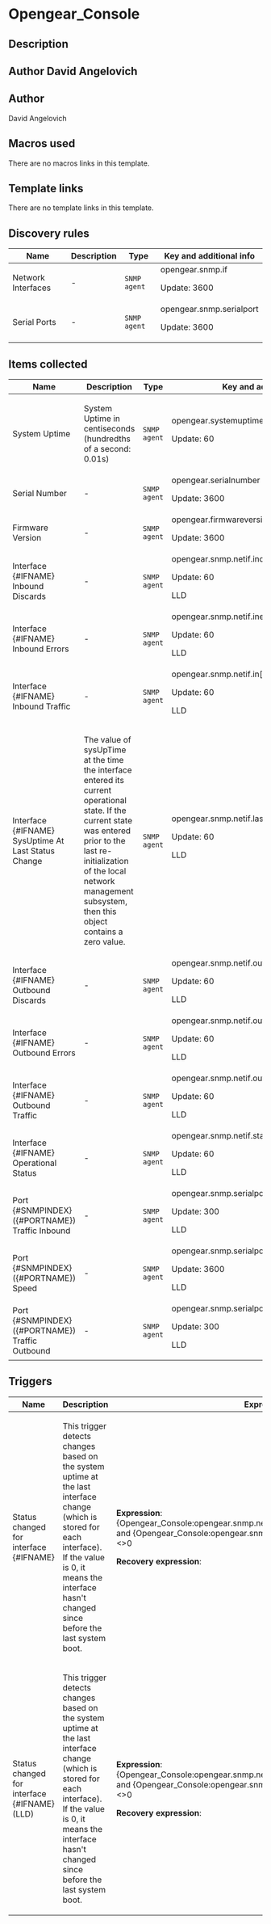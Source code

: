 # Opengear_Console

## Description

## Author David Angelovich 

## Author

David Angelovich

## Macros used

There are no macros links in this template.

## Template links

There are no template links in this template.

## Discovery rules

|Name|Description|Type|Key and additional info|
|----|-----------|----|----|
|Network Interfaces|<p>-</p>|`SNMP agent`|opengear.snmp.if<p>Update: 3600</p>|
|Serial Ports|<p>-</p>|`SNMP agent`|opengear.snmp.serialport<p>Update: 3600</p>|
## Items collected

|Name|Description|Type|Key and additional info|
|----|-----------|----|----|
|System Uptime|<p>System Uptime in centiseconds (hundredths of a second: 0.01s)</p>|`SNMP agent`|opengear.systemuptime<p>Update: 60</p>|
|Serial Number|<p>-</p>|`SNMP agent`|opengear.serialnumber<p>Update: 3600</p>|
|Firmware Version|<p>-</p>|`SNMP agent`|opengear.firmwareversion<p>Update: 3600</p>|
|Interface {#IFNAME} Inbound Discards|<p>-</p>|`SNMP agent`|opengear.snmp.netif.indiscards[{#IFNAME}]<p>Update: 60</p><p>LLD</p>|
|Interface {#IFNAME} Inbound Errors|<p>-</p>|`SNMP agent`|opengear.snmp.netif.inerr[{#IFNAME}]<p>Update: 60</p><p>LLD</p>|
|Interface {#IFNAME} Inbound Traffic|<p>-</p>|`SNMP agent`|opengear.snmp.netif.in[{#IFNAME}]<p>Update: 60</p><p>LLD</p>|
|Interface {#IFNAME} SysUptime At Last Status Change|<p>The value of sysUpTime at the time the interface entered its current operational state. If the current state was entered prior to the last re-initialization of the local network management subsystem, then this object contains a zero value.</p>|`SNMP agent`|opengear.snmp.netif.lastchange[{#IFNAME}]<p>Update: 60</p><p>LLD</p>|
|Interface {#IFNAME} Outbound Discards|<p>-</p>|`SNMP agent`|opengear.snmp.netif.outdiscards[{#IFNAME}]<p>Update: 60</p><p>LLD</p>|
|Interface {#IFNAME} Outbound Errors|<p>-</p>|`SNMP agent`|opengear.snmp.netif.outerr[{#IFNAME}]<p>Update: 60</p><p>LLD</p>|
|Interface {#IFNAME} Outbound Traffic|<p>-</p>|`SNMP agent`|opengear.snmp.netif.out[{#IFNAME}]<p>Update: 60</p><p>LLD</p>|
|Interface {#IFNAME} Operational Status|<p>-</p>|`SNMP agent`|opengear.snmp.netif.status[{#IFNAME}]<p>Update: 60</p><p>LLD</p>|
|Port {#SNMPINDEX} ({#PORTNAME}) Traffic Inbound|<p>-</p>|`SNMP agent`|opengear.snmp.serialport.rxbytes[{#PORTNAME}]<p>Update: 300</p><p>LLD</p>|
|Port {#SNMPINDEX} ({#PORTNAME}) Speed|<p>-</p>|`SNMP agent`|opengear.snmp.serialport.speed[{#PORTNAME}]<p>Update: 3600</p><p>LLD</p>|
|Port {#SNMPINDEX} ({#PORTNAME}) Traffic Outbound|<p>-</p>|`SNMP agent`|opengear.snmp.serialport.txbytes[{#PORTNAME}]<p>Update: 300</p><p>LLD</p>|
## Triggers

|Name|Description|Expression|Priority|
|----|-----------|----------|--------|
|Status changed for interface {#IFNAME}|<p>This trigger detects changes based on the system uptime at the last interface change (which is stored for each interface). If the value is 0, it means the interface hasn't changed since before the last system boot.</p>|<p>**Expression**: {Opengear_Console:opengear.snmp.netif.lastchange[{#IFNAME}].change()}>0 and {Opengear_Console:opengear.snmp.netif.lastchange[{#IFNAME}].last()}<>0</p><p>**Recovery expression**: </p>|average|
|Status changed for interface {#IFNAME} (LLD)|<p>This trigger detects changes based on the system uptime at the last interface change (which is stored for each interface). If the value is 0, it means the interface hasn't changed since before the last system boot.</p>|<p>**Expression**: {Opengear_Console:opengear.snmp.netif.lastchange[{#IFNAME}].change()}>0 and {Opengear_Console:opengear.snmp.netif.lastchange[{#IFNAME}].last()}<>0</p><p>**Recovery expression**: </p>|average|
